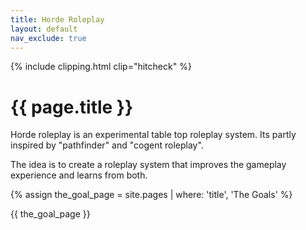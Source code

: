 ```yaml
---
title: Horde Roleplay
layout: default
nav_exclude: true
---
```




{% include clipping.html clip="hitcheck" %}


# {{ page.title }}



Horde roleplay is an experimental table top roleplay system.
Its partly inspired by "pathfinder" and "cogent roleplay".

The idea is to create a roleplay system that improves the gameplay experience and learns from both.


{% assign the_goal_page = site.pages | where: 'title', 'The Goals' %}

{{ the_goal_page }}


